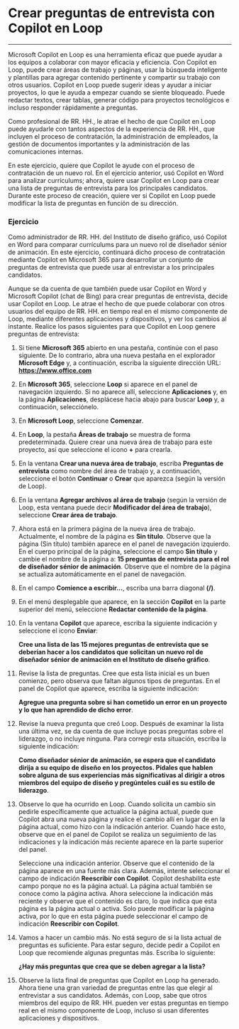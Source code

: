 # Crear preguntas de entrevista con Copilot en Loop
---
Microsoft Copilot en Loop es una herramienta eficaz que puede ayudar a los equipos a colaborar con mayor eficacia y eficiencia. Con Copilot en Loop, puede crear áreas de trabajo y páginas, usar la búsqueda inteligente y plantillas para agregar contenido pertinente y compartir su trabajo con otros usuarios. Copilot en Loop puede sugerir ideas y ayudar a iniciar proyectos, lo que le ayuda a empezar cuando se siente bloqueado. Puede redactar textos, crear tablas, generar código para proyectos tecnológicos e incluso responder rápidamente a preguntas.

Como profesional de RR. HH., le atrae el hecho de que Copilot en Loop puede ayudarle con tantos aspectos de la experiencia de RR. HH., que incluyen el proceso de contratación, la administración de empleados, la gestión de documentos importantes y la administración de las comunicaciones internas.

En este ejercicio, quiere que Copilot le ayude con el proceso de contratación de un nuevo rol. En el ejercicio anterior, usó Copilot en Word para analizar currículums; ahora, quiere usar Copilot en Loop para crear una lista de preguntas de entrevista para los principales candidatos. Durante este proceso de creación, quiere ver si Copilot en Loop puede modificar la lista de preguntas en función de su dirección.

### Ejercicio

Como administrador de RR. HH. del Instituto de diseño gráfico, usó Copilot en Word para comparar currículums para un nuevo rol de diseñador sénior de animación. En este ejercicio, continuará dicho proceso de contratación mediante Copilot en Microsoft 365 para desarrollar un conjunto de preguntas de entrevista que puede usar al entrevistar a los principales candidatos.

Aunque se da cuenta de que también puede usar Copilot en Word y Microsoft Copilot (chat de Bing) para crear preguntas de entrevista, decide usar Copilot en Loop. Le atrae el hecho de que puede colaborar con otros usuarios del equipo de RR. HH. en tiempo real en el mismo componente de Loop, mediante diferentes aplicaciones y dispositivos, y ver los cambios al instante. Realice los pasos siguientes para que Copilot en Loop genere preguntas de entrevista:

1.  Si tiene **Microsoft 365** abierto en una pestaña, continúe con el paso siguiente. De lo contrario, abra una nueva pestaña en el explorador **Microsoft Edge** y, a continuación, escriba la siguiente dirección URL: **https://www.office.com**
2.  En **Microsoft 365**, seleccione **Loop** si aparece en el panel de navegación izquierdo. Si no aparece allí, seleccione **Aplicaciones** y, en la página **Aplicaciones**, desplácese hacia abajo para buscar **Loop** y, a continuación, selecciónelo.
3.  En **Microsoft Loop**, seleccione **Comenzar**.
4.  En **Loop**, la pestaña **Áreas de trabajo** se muestra de forma predeterminada. Quiere crear una nueva área de trabajo para este proyecto, así que seleccione el icono **+** para crearla.
5.  En la ventana **Crear una nueva área de trabajo**, escriba **Preguntas de entrevista** como nombre del área de trabajo y, a continuación, seleccione el botón **Continuar** o **Crear** que aparezca (según la versión de Loop).
6.  En la ventana **Agregar archivos al área de trabajo** (según la versión de Loop, esta ventana puede decir **Modificador del área de trabajo**), seleccione **Crear área de trabajo**.
7.  Ahora está en la primera página de la nueva área de trabajo. Actualmente, el nombre de la página es **Sin título**. Observe que la página (Sin título) también aparece en el panel de navegación izquierdo. En el cuerpo principal de la página, seleccione el campo **Sin título** y cambie el nombre de la página a: **15 preguntas de entrevista para el rol de diseñador sénior de animación**. Observe que el nombre de la página se actualiza automáticamente en el panel de navegación.
8.  En el campo **Comience a escribir...**, escriba una barra diagonal **(/)**.
9.  En el menú desplegable que aparece, en la sección **Copilot** en la parte superior del menú, seleccione **Redactar contenido de la página**.
10. En la ventana **Copilot** que aparece, escriba la siguiente indicación y seleccione el icono **Enviar**:
    
    **Cree una lista de las 15 mejores preguntas de entrevista que se deberían hacer a los candidatos que solicitan un nuevo rol de diseñador sénior de animación en el Instituto de diseño gráfico**.
11. Revise la lista de preguntas. Cree que esta lista inicial es un buen comienzo, pero observa que faltan algunos tipos de preguntas. En el panel de Copilot que aparece, escriba la siguiente indicación:
    
    **Agregue una pregunta sobre si han cometido un error en un proyecto y lo que han aprendido de dicho error**.
12. Revise la nueva pregunta que creó Loop. Después de examinar la lista una última vez, se da cuenta de que incluye pocas preguntas sobre el liderazgo, o no incluye ninguna. Para corregir esta situación, escriba la siguiente indicación:
    
    **Como diseñador sénior de animación, se espera que el candidato dirija a su equipo de diseño en los proyectos. Pídales que hablen sobre alguna de sus experiencias más significativas al dirigir a otros miembros del equipo de diseño y pregúnteles cuál es su estilo de liderazgo**.
13. Observe lo que ha ocurrido en Loop. Cuando solicita un cambio sin pedirle específicamente que actualice la página actual, puede que Copilot abra una nueva página y realice el cambio allí en lugar de en la página actual, como hizo con la indicación anterior. Cuando hace esto, observe que en el panel de Copilot se realiza un seguimiento de las indicaciones y la indicación más reciente aparece en la parte superior del panel.
    
    Seleccione una indicación anterior. Observe que el contenido de la página aparece en una fuente más clara. Además, intente seleccionar el campo de indicación **Reescribir con Copilot**. Copilot deshabilita este campo porque no es la página actual. La página actual también se conoce como la página activa. Ahora seleccione la indicación más reciente y observe que el contenido es claro, lo que indica que esta página es la página actual o activa. Solo puede modificar la página activa, por lo que en esta página puede seleccionar el campo de indicación **Reescribir con Copilot**.
14. Vamos a hacer un cambio más. No está seguro de si la lista actual de preguntas es suficiente. Para estar seguro, decide pedir a Copilot en Loop que recomiende algunas preguntas más. Escriba lo siguiente:
    
    **¿Hay más preguntas que crea que se deben agregar a la lista?**
15. Observe la lista final de preguntas que Copilot en Loop ha generado. Ahora tiene una gran variedad de preguntas entre las que elegir al entrevistar a sus candidatos. Además, con Loop, sabe que otros miembros del equipo de RR. HH. pueden ver estas preguntas en tiempo real en el mismo componente de Loop, incluso si usan diferentes aplicaciones y dispositivos.
